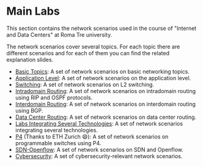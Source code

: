 # Main Labs
This section contains the network scenarios used in the course of "Internet and Data Centers" at
Roma Tre university. 

The network scenarios cover several topics. For each topic there are different scenarios and for each of them you can find 
the related explanation slides.

* [Basic Topics](basic-topics): A set of network scenarios on basic networking topics.
* [Application Level](application-level): A set of network scenarios on the application level.
* [Switching](switching): A set of network scenarios on L2 switching.
* [Intradomain Routing](intradomain-routing): A set of network scenarios on intradomain routing using RIP and OSPF protocols.
* [Interdomain Routing](interdomain-routing): A set of network scenarios on interdomain routing using BGP.
* [Data Center Routing](data-center-routing): A set of network scenarios on data center routing.
* [Labs Integrating Several Technologies](labs-integrating-several-technologies): A set of network scenarios integrating several technologies.
* [P4](p4) (Thanks to ETH Zurich :smile:): A set of network scenarios on programmable switches using P4. 
* [SDN-Openflow](sdn-openflow): A set of network scenarios on SDN and Openflow.
* [Cybersecurity](cybersecurity): A set of cybersecurity-relevant network scenarios. 
